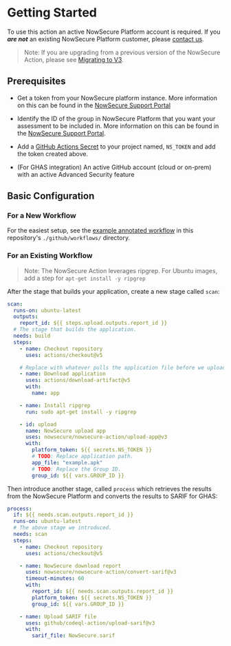 # Getting Started

To use this action an active NowSecure Platform account is required. If you **_are not_** an existing NowSecure Platform customer, please [contact us](https://info.nowsecure.com/github-request).

> Note: If you are upgrading from a previous version of the NowSecure Action, please see [Migrating to V3](./migrating-to-v3.md).

## Prerequisites

- Get a token from your NowSecure platform instance. More information on this can be found in the 
[NowSecure Support Portal](https://support.nowsecure.com/hc/en-us/articles/7499657262093-Creating-a-NowSecure-Platform-API-Bearer-Token)

- Identify the ID of the group in NowSecure Platform that you want your assessment to be included in. 
More information on this can be found in the 
[NowSecure Support Portal](https://support.nowsecure.com/hc/en-us/articles/38057956447757-Retrieve-Reference-and-ID-Numbers-for-API-Use-Task-ID-Group-App-and-Assessment-Ref). 

- Add a [GitHub Actions Secret](https://docs.github.com/en/actions/how-tos/write-workflows/choose-what-workflows-do/use-secrets) to your project named, `NS_TOKEN` and add the token created above.  

- (For GHAS integration) An active GitHub account (cloud or on-prem) with an active Advanced Security feature

## Basic Configuration

### For a New Workflow

For the easiest setup, see the [example annotated workflow](../.github/workflows/basic-example.yml) in this repository's `./github/workflows/` directory.

### For an Existing Workflow

> Note: The NowSecure Action leverages ripgrep. For Ubuntu images, add a step for `apt-get install -y ripgrep`

After the stage that builds your application, create a new stage called `scan`:

```yml
scan:
  runs-on: ubuntu-latest
  outputs:
    report_id: ${{ steps.upload.outputs.report_id }}
  # The stage that builds the application.
  needs: build
  steps:
    - name: Checkout repository
      uses: actions/checkout@v5

    # Replace with whatever pulls the application file before we upload.
    - name: Download application
      uses: actions/download-artifact@v5
      with:
        name: app

    - name: Install ripgrep
      run: sudo apt-get install -y ripgrep

    - id: upload
      name: NowSecure upload app
      uses: nowsecure/nowsecure-action/upload-app@v3
      with:
        platform_token: ${{ secrets.NS_TOKEN }}
        # TODO: Replace application path.
        app_file: "example.apk"
        # TODO: Replace the Group ID.
        group_id: ${{ vars.GROUP_ID }}
```

Then introduce another stage, called `process` which retrieves the results from the NowSecure Platform and converts the results to SARIF for GHAS:

```yml
process:
  if: ${{ needs.scan.outputs.report_id }}
  runs-on: ubuntu-latest
  # The above stage we introduced.
  needs: scan
  steps:
    - name: Checkout repository
      uses: actions/checkout@v5

    - name: NowSecure download report
      uses: nowsecure/nowsecure-action/convert-sarif@v3
      timeout-minutes: 60
      with:
        report_id: ${{ needs.scan.outputs.report_id }}
        platform_token: ${{ secrets.NS_TOKEN }}
        group_id: ${{ vars.GROUP_ID }}

    - name: Upload SARIF file
      uses: github/codeql-action/upload-sarif@v3
      with:
        sarif_file: NowSecure.sarif
```
